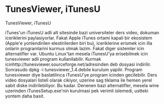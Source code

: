 # TunesViewer, iTunesU


TunesViewer, iTunesU



iTunes'un iTunesU adli alt sitesinde bazi universiteler ders video, dokuman iceriklerini paylasiyorlar. Fakat Apple iTunes ortami kapali bir ekosistem (Apple'e yonlendirilen elestirilerden biri bu), iceriklerine erismek icin illa onlarin programlarini kurmus olmak lazim. Fakat diger sistemler icin alternatifler var. Ubuntu Linux'tan mesela iTunesU'ya erisebilmek icin tunesviewer adli program kullanilabilir. Kurmak icinhttp://tunesviewer.sourceforge.net/adresinden deb dosyasi indirilir. Sonrasudo  dpkg -i tunesviewer_1.4.debile kurulum yapilir. Program tunesviewer diye baslatilinca iTunesU'ye program icinden gecilebilir. Ders video dosyalari listeli olarak cikiyor, uzerine sag tiklama ile hemen yerel sabit diske indirilebiliyor. Bu kadar. Denenen bazi alternatifler, mesela wine uzerinden iTunesSetup.exe'nin kurulmasi pek verimli  islemedi, ustteki yontem daha basit.





